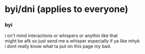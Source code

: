 # byi/dni (applies to everyone)
### byi
i on't mind interactions or whispers or anythin like that<br>
might be afk so just send me a whisper especially if ya like mhyk<br>
i dont really know what ta put on this page my bad.
